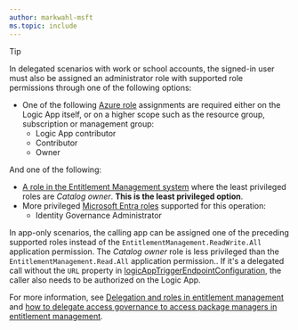 ```yaml
---
author: markwahl-msft
ms.topic: include
---
```


<!-- Applies to:
- accessPackageAssignmentRequestWorkflowExtension-> create and all write's but resume
- customAccessPackageWorkflowExtension->likewise
-->

> [!TIP]
> In delegated scenarios with work or school accounts, the signed-in user must also be assigned an administrator role with supported role permissions through one of the following options:
> 
> - One of the following [Azure role](azure/role-based-access-control/built-in-roles) assignments are required either on the Logic App itself, or on a higher scope such as the resource group, subscription or management group:
>     - Logic App contributor
>     - Contributor
>     - Owner
> 
> And one of the following:
> 
> - [A role in the Entitlement Management system](/entra/id-governance/entitlement-management-delegate) where the least privileged roles are *Catalog owner*. **This is the least privileged option**.
> - More privileged [Microsoft Entra roles](/entra/identity/role-based-access-control/permissions-reference?toc=%2Fgraph%2Ftoc.json) supported for this operation:
>     - Identity Governance Administrator
> 
> In app-only scenarios, the calling app can be assigned one of the preceding supported roles instead of the `EntitlementManagement.ReadWrite.All` application permission. The *Catalog owner* role is less privileged than the `EntitlementManagement.Read.All` application permission.. If it's a delegated call without the `URL` property in [logicAppTriggerEndpointConfiguration](../api/resources/logicapptriggerendpointconfiguration.md), the caller also needs to be authorized on the Logic App.
> 
> For more information, see [Delegation and roles in entitlement management](/entra/id-governance/entitlement-management-delegate) and [how to delegate access governance to access package managers in entitlement management](/entra/id-governance/entitlement-management-delegate-managers).
